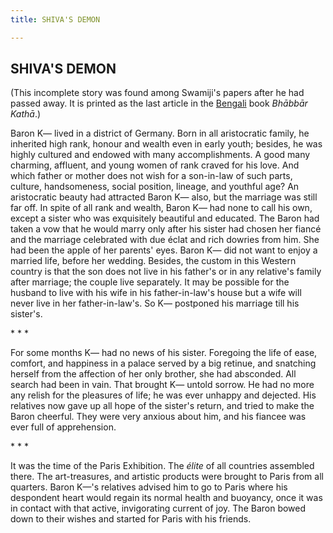 ```yaml
---
title: SHIVA'S DEMON

---
```





  

## SHIVA'S DEMON

(This incomplete story was found among Swamiji's papers after he had
passed away. It is printed as the last article in the
[Bengali](6042_shivas_demon.pdf) book *Bhābbār Kathā*.)

Baron K— lived in a district of Germany. Born in all aristocratic
family, he inherited high rank, honour and wealth even in early youth;
besides, he was highly cultured and endowed with many accomplishments. A
good many charming, affluent, and young women of rank craved for his
love. And which father or mother does not wish for a son-in-law of such
parts, culture, handsomeness, social position, lineage, and youthful
age? An aristocratic beauty had attracted Baron K— also, but the
marriage was still far off. In spite of all rank and wealth, Baron K—
had none to call his own, except a sister who was exquisitely beautiful
and educated. The Baron had taken a vow that he would marry only after
his sister had chosen her fiancé and the marriage celebrated with due
éclat and rich dowries from him. She had been the apple of her parents'
eyes. Baron K— did not want to enjoy a married life, before her wedding.
Besides, the custom in this Western country is that the son does not
live in his father's or in any relative's family after marriage; the
couple live separately. It may be possible for the husband to live with
his wife in his father-in-law's house but a wife will never live in her
father-in-law's. So K— postponed his marriage till his sister's.

\*    \*    \*

For some months K— had no news of his sister. Foregoing the life of
ease, comfort, and happiness in a palace served by a big retinue, and
snatching herself from the affection of her only brother, she had
absconded. All search had been in vain. That brought K— untold sorrow.
He had no more any relish for the pleasures of life; he was ever unhappy
and dejected. His relatives now gave up all hope of the sister's return,
and tried to make the Baron cheerful. They were very anxious about him,
and his fiancee was ever full of apprehension.

\*    \*    \*

It was the time of the Paris Exhibition. The *élite* of all countries
assembled there. The art-treasures, and artistic products were brought
to Paris from all quarters. Baron K—'s relatives advised him to go to
Paris where his despondent heart would regain its normal health and
buoyancy, once it was in contact with that active, invigorating current
of joy. The Baron bowed down to their wishes and started for Paris with
his friends.


